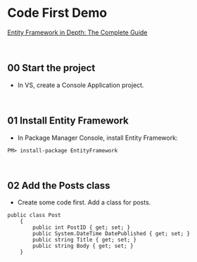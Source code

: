 # Code First Demo
[Entity Framework in Depth: The Complete Guide](https://www.udemy.com/entity-framework-tutorial/)

&nbsp;
## 00 Start the project
* In VS, create a Console Application project.

&nbsp;
## 01 Install Entity Framework
* In Package Manager Console, install Entity Framework:
```
PM> install-package EntityFramework
```

&nbsp;
## 02 Add the Posts class
* Create some code first. Add a class for posts.
```
public class Post
    {
        public int PostID { get; set; }
        public System.DateTime DatePublished { get; set; }
        public string Title { get; set; }
        public string Body { get; set; }
    }
```

